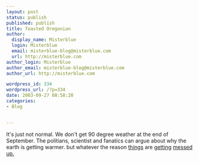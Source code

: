```yaml
---
layout: post
status: publish
published: publish
title: Toasted Oregonian
author:
  display_name: Misterblue
  login: Misterblue
  email: misterblue-blog@misterblue.com
  url: http://misterblue.com
author_login: Misterblue
author_email: misterblue-blog@misterblue.com
author_url: http://misterblue.com

wordpress_id: 334
wordpress_url: /?p=334
date: 2003-09-27 08:58:20
categories:
- Blog


---
```

<p>
It's just not normal.
We don't get 90 degree weather at the end of September.
The politians, scientist and fanatics can argue about why
the earth is getting warmer. but whatever the reason
<a href="http://yosemite.epa.gov/oar/globalwarming.nsf/content/Impacts.html">things</a>
are
<a href="http://www.smh.com.au/articles/2003/09/26/1064083194606.html">getting</a> 
<a href="http://story.news.yahoo.com/news?tmpl=story&cid=585&ncid=585&e=8&u=/nm/20030925/sc_nm/france_heatwave_deaths_dc">messed</a> <a href="http://news.bbc.co.uk/1/hi/business/3012354.stm">up.</a>
</p>
